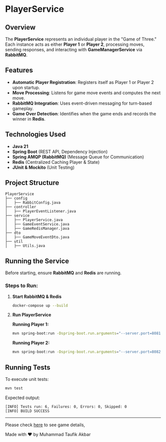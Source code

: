 # PlayerService

## Overview
The **PlayerService** represents an individual player in the "Game of Three." Each instance acts as either **Player 1** or **Player 2**, processing moves, sending responses, and interacting with **GameManagerService** via **RabbitMQ**.

## Features
- **Automatic Player Registration**: Registers itself as Player 1 or Player 2 upon startup.
- **Move Processing**: Listens for game move events and computes the next move.
- **RabbitMQ Integration**: Uses event-driven messaging for turn-based gameplay.
- **Game Over Detection**: Identifies when the game ends and records the winner in **Redis**.

## Technologies Used
- **Java 21**
- **Spring Boot** (REST API, Dependency Injection)
- **Spring AMQP (RabbitMQ)** (Message Queue for Communication)
- **Redis** (Centralized Caching Player & State)
- **JUnit & Mockito** (Unit Testing)

## Project Structure
```
PlayerService
├── config
│   ├── RabbitConfig.java
├── controller
│   ├── PlayerEventListener.java
├── service
│   ├── PlayerService.java
│   ├── GameEventService.java
│   ├── GameRedisManager.java
├── dto
│   ├── GameMoveEventDto.java
├── util
│   ├── Utils.java
```

## Running the Service
Before starting, ensure **RabbitMQ** and **Redis** are running.

### Steps to Run:
1. **Start RabbitMQ & Redis**
   ```sh
   docker-compose up --build
   ```
2. **Run PlayerService**

   **Running Player 1:**
   ```sh
   mvn spring-boot:run -Dspring-boot.run.arguments="--server.port=8081"
   ```

   **Running Player 2:**
   ```sh
   mvn spring-boot:run -Dspring-boot.run.arguments="--server.port=8082"
   ```

## Running Tests
To execute unit tests:
```sh
mvn test
```
Expected output:
```
[INFO] Tests run: 6, Failures: 0, Errors: 0, Skipped: 0
[INFO] BUILD SUCCESS
```

---

Please check [here](./GAME_DETAILS.md) to see game details,

Made with ❤️ by Muhammad Taufik Akbar